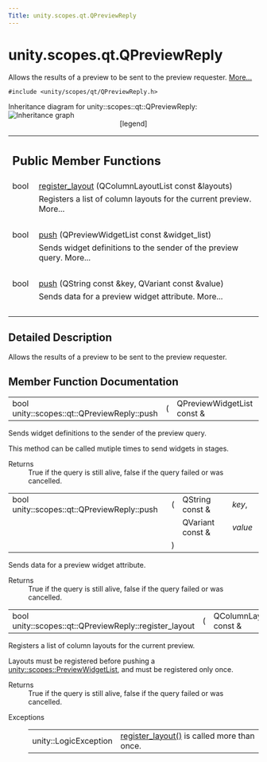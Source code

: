 ```yaml
---
Title: unity.scopes.qt.QPreviewReply
---
```


# unity.scopes.qt.QPreviewReply

<p>Allows the results of a preview to be sent to the preview requester.  
<a href="#details">More...</a></p>
<p><code>#include &lt;unity/scopes/qt/QPreviewReply.h&gt;</code></p>
Inheritance diagram for unity::scopes::qt::QPreviewReply:
<img src="https://developer.ubuntu.com/static/devportal_uploaded/020c86d0-4e9f-4739-b445-2a69a7dbac06-../unity.scopes.qt.QPreviewReply/classunity_1_1scopes_1_1qt_1_1_q_preview_reply__inherit__graph.png" border="0" usemap="#unity_1_1scopes_1_1qt_1_1_q_preview_reply_inherit__map" alt="Inheritance graph"/>
<map name="unity_1_1scopes_1_1qt_1_1_q_preview_reply_inherit__map" id="unity_1_1scopes_1_1qt_1_1_q_preview_reply_inherit__map">
</map>
<center><span class="legend">[legend]</span></center>
<table class="memberdecls">
<tr class="heading"><td colspan="2"><h2 class="groupheader">
Public Member Functions</h2></td></tr>
<tr class="memitem:abe5967042a22327f6ec9d5a1f595968c"><td class="memItemLeft" align="right" valign="top">bool&#160;</td><td class="memItemRight" valign="bottom"><a class="el" href="#abe5967042a22327f6ec9d5a1f595968c">register_layout</a> (QColumnLayoutList const &amp;layouts)</td></tr>
<tr class="memdesc:abe5967042a22327f6ec9d5a1f595968c"><td class="mdescLeft">&#160;</td><td class="mdescRight">Registers a list of column layouts for the current preview.  More...<br /></td></tr>
<tr class="separator:abe5967042a22327f6ec9d5a1f595968c"><td class="memSeparator" colspan="2">&#160;</td></tr>
<tr class="memitem:a87571e9d961382e967ae6f12560bd755"><td class="memItemLeft" align="right" valign="top">bool&#160;</td><td class="memItemRight" valign="bottom"><a class="el" href="#a87571e9d961382e967ae6f12560bd755">push</a> (QPreviewWidgetList const &amp;widget_list)</td></tr>
<tr class="memdesc:a87571e9d961382e967ae6f12560bd755"><td class="mdescLeft">&#160;</td><td class="mdescRight">Sends widget definitions to the sender of the preview query.  More...<br /></td></tr>
<tr class="separator:a87571e9d961382e967ae6f12560bd755"><td class="memSeparator" colspan="2">&#160;</td></tr>
<tr class="memitem:a31c34e45f1eab196c74d3c314881e147"><td class="memItemLeft" align="right" valign="top">bool&#160;</td><td class="memItemRight" valign="bottom"><a class="el" href="#a31c34e45f1eab196c74d3c314881e147">push</a> (QString const &amp;key, QVariant const &amp;value)</td></tr>
<tr class="memdesc:a31c34e45f1eab196c74d3c314881e147"><td class="mdescLeft">&#160;</td><td class="mdescRight">Sends data for a preview widget attribute.  More...<br /></td></tr>
<tr class="separator:a31c34e45f1eab196c74d3c314881e147"><td class="memSeparator" colspan="2">&#160;</td></tr>
</table>
<a name="details" id="details"></a><h2 class="groupheader">Detailed Description</h2>
<p>Allows the results of a preview to be sent to the preview requester. </p>
<h2 class="groupheader">Member Function Documentation</h2>
<table class="memname">
<tr>
<td class="memname">bool unity::scopes::qt::QPreviewReply::push </td>
<td>(</td>
<td class="paramtype">QPreviewWidgetList const &amp;&#160;</td>
<td class="paramname"><em>widget_list</em></td><td>)</td>
<td></td>
</tr>
</table>
<p>Sends widget definitions to the sender of the preview query. </p>
<p>This method can be called mutiple times to send widgets in stages. </p><dl class="section return"><dt>Returns</dt><dd>True if the query is still alive, false if the query failed or was cancelled. </dd></dl>
<table class="memname">
<tr>
<td class="memname">bool unity::scopes::qt::QPreviewReply::push </td>
<td>(</td>
<td class="paramtype">QString const &amp;&#160;</td>
<td class="paramname"><em>key</em>, </td>
</tr>
<tr>
<td class="paramkey"></td>
<td></td>
<td class="paramtype">QVariant const &amp;&#160;</td>
<td class="paramname"><em>value</em>&#160;</td>
</tr>
<tr>
<td></td>
<td>)</td>
<td></td><td></td>
</tr>
</table>
<p>Sends data for a preview widget attribute. </p>
<dl class="section return"><dt>Returns</dt><dd>True if the query is still alive, false if the query failed or was cancelled. </dd></dl>
<table class="memname">
<tr>
<td class="memname">bool unity::scopes::qt::QPreviewReply::register_layout </td>
<td>(</td>
<td class="paramtype">QColumnLayoutList const &amp;&#160;</td>
<td class="paramname"><em>layouts</em></td><td>)</td>
<td></td>
</tr>
</table>
<p>Registers a list of column layouts for the current preview. </p>
<p>Layouts must be registered before pushing a <a class="el" href="unity.scopes.md#aed3b7b1daf2e49d0a820ef931caa792d" title="List of preview widgets (see unity::scopes::PreviewWidget) ">unity::scopes::PreviewWidgetList</a>, and must be registered only once. </p><dl class="section return"><dt>Returns</dt><dd>True if the query is still alive, false if the query failed or was cancelled. </dd></dl>
<dl class="exception"><dt>Exceptions</dt><dd>
<table class="exception">
<tr><td class="paramname">unity::LogicException</td><td><a class="el" href="#abe5967042a22327f6ec9d5a1f595968c" title="Registers a list of column layouts for the current preview. ">register_layout()</a> is called more than once. </td></tr>
</table>
</dd>
</dl>
